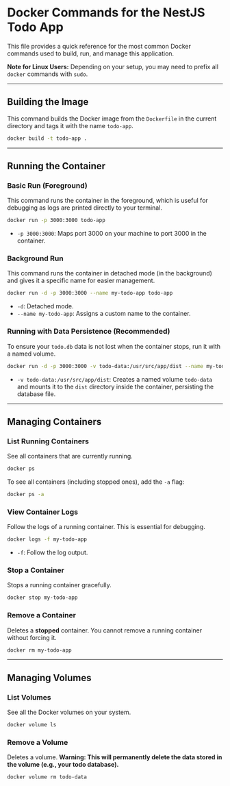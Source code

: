 # Docker Commands for the NestJS Todo App

This file provides a quick reference for the most common Docker commands used to build, run, and manage this application.

**Note for Linux Users:** Depending on your setup, you may need to prefix all `docker` commands with `sudo`.

---

## Building the Image

This command builds the Docker image from the `Dockerfile` in the current directory and tags it with the name `todo-app`.

```bash
docker build -t todo-app .
```

---

## Running the Container

### Basic Run (Foreground)

This command runs the container in the foreground, which is useful for debugging as logs are printed directly to your terminal.

```bash
docker run -p 3000:3000 todo-app
```
- `-p 3000:3000`: Maps port 3000 on your machine to port 3000 in the container.

### Background Run

This command runs the container in detached mode (in the background) and gives it a specific name for easier management.

```bash
docker run -d -p 3000:3000 --name my-todo-app todo-app
```
- `-d`: Detached mode.
- `--name my-todo-app`: Assigns a custom name to the container.

### Running with Data Persistence (Recommended)

To ensure your `todo.db` data is not lost when the container stops, run it with a named volume.

```bash
docker run -d -p 3000:3000 -v todo-data:/usr/src/app/dist --name my-todo-app todo-app
```
- `-v todo-data:/usr/src/app/dist`: Creates a named volume `todo-data` and mounts it to the `dist` directory inside the container, persisting the database file.

---

## Managing Containers

### List Running Containers

See all containers that are currently running.

```bash
docker ps
```

To see all containers (including stopped ones), add the `-a` flag:
```bash
docker ps -a
```

### View Container Logs

Follow the logs of a running container. This is essential for debugging.

```bash
docker logs -f my-todo-app
```
- `-f`: Follow the log output.

### Stop a Container

Stops a running container gracefully.

```bash
docker stop my-todo-app
```

### Remove a Container

Deletes a **stopped** container. You cannot remove a running container without forcing it.

```bash
docker rm my-todo-app
```

---

## Managing Volumes

### List Volumes

See all the Docker volumes on your system.

```bash
docker volume ls
```

### Remove a Volume

Deletes a volume. **Warning: This will permanently delete the data stored in the volume (e.g., your todo database).**

```bash
docker volume rm todo-data
```
